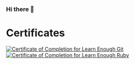 ### Hi there 👋

# Certificates
<a href="https://www.learnenough.com/certificates/cmnd"><img src="https://www.learnenough.com/certificates/cmnd/git-tutorial.svg" alt="Certificate of Completion for Learn Enough Git"></a><a href="https://www.learnenough.com/certificates/cmnd"><img src="https://www.learnenough.com/certificates/cmnd/ruby-tutorial.svg" alt="Certificate of Completion for Learn Enough Ruby"></a>

<!--
**nimoncm1/nimoncm1** is a ✨ _special_ ✨ repository because its `README.md` (this file) appears on your GitHub profile.

Here are some ideas to get you started:

- 🔭 I’m currently working on ...
- 🌱 I’m currently learning ...
- 👯 I’m looking to collaborate on ...
- 🤔 I’m looking for help with ...
- 💬 Ask me about ...
- 📫 How to reach me: ...
- 😄 Pronouns: ...
- ⚡ Fun fact: ...
-->
